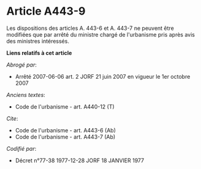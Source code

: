 # Article A443-9

Les dispositions des articles A. 443-6 et A. 443-7 ne peuvent être modifiées que par arrêté du ministre chargé de l'urbanisme
pris après avis des ministres intéressés.

**Liens relatifs à cet article**

_Abrogé par_:

  - Arrêté 2007-06-06 art. 2 JORF 21 juin 2007 en vigueur le 1er octobre 2007

_Anciens textes_:

  - Code de l'urbanisme - art. A440-12 (T)

_Cite_:

  - Code de l'urbanisme - art. A443-6 (Ab)
  - Code de l'urbanisme - art. A443-7 (Ab)

_Codifié par_:

  - Décret n°77-38 1977-12-28 JORF 18 JANVIER 1977
